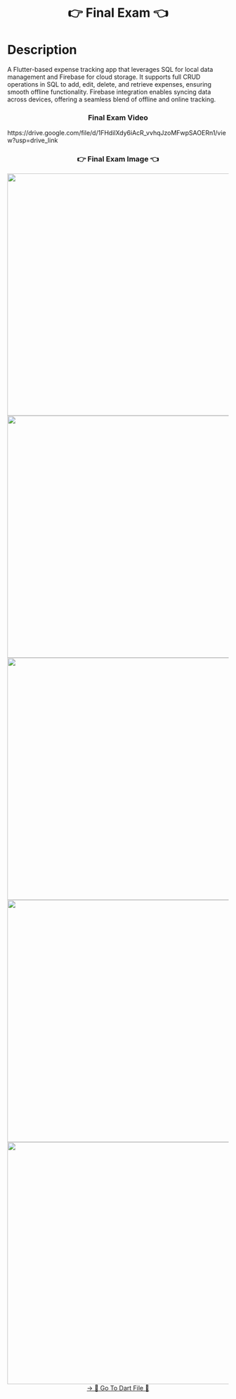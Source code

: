 <h1 align="center">👉 Final Exam 👈</h1>

# Description
A Flutter-based expense tracking app that leverages SQL for local data management and Firebase for cloud storage. It supports full CRUD operations in SQL to add, edit, delete, and retrieve expenses, ensuring smooth offline functionality. Firebase integration enables syncing data across devices, offering a seamless blend of offline and online tracking.

<h3 align="center"> Final Exam Video </h3>
https://drive.google.com/file/d/1FHdilXdy6iAcR_vvhqJzoMFwpSAOERn1/view?usp=drive_link

<h3 align="center">👉 Final Exam Image 👈</h3>
<div align="center">
  <img height="550"  src="https://github.com/user-attachments/assets/2d49a957-db32-431a-8ba4-2154a0d10b97" />
  <img height="550"  src="https://github.com/user-attachments/assets/d20b3bc1-d696-48d0-a567-fb9ae430e626" />
  <img height="550"  src="https://github.com/user-attachments/assets/2bd69491-7dd8-4749-b436-3ad7b3fb6b89" />
  <img height="550"  src="https://github.com/user-attachments/assets/5c6c2d67-5da5-4034-aa3f-5541f1ea7cd4" />
  <img height="550"  src="https://github.com/user-attachments/assets/76c2e99f-f63f-45d9-a337-d6c4f95b7296" />
</div>
<div align="center">
<a href="https://github.com/YashuPatel1724/final_exam/tree/master/lib">-> 📂 Go To Dart File 📂 </a>
</div>

